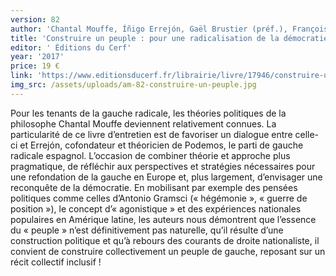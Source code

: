 ```yaml
---
version: 82
author: 'Chantal Mouffe, Íñigo Errejón, Gaël Brustier (préf.), François Delprat (trad.)'
title: 'Construire un peuple : pour une radicalisation de la démocratie'
editor: ' Éditions du Cerf'
year: '2017'
price: 19 €
link: 'https://www.editionsducerf.fr/librairie/livre/17946/construire-un-peuple'
img_src: /assets/uploads/am-82-construire-un-peuple.jpg
---
```

Pour les tenants de la gauche radicale, les
 théories politiques de la philosophe Chantal
 Mouffe deviennent relativement connues. La
 particularité de ce livre d’entretien est de favoriser
 un dialogue entre celle-ci et Errejón,
 cofondateur et théoricien de Podemos, le parti
 de gauche radicale espagnol. L’occasion de
 combiner théorie et approche plus pragmatique,
 de réfléchir aux perspectives et stratégies
 nécessaires pour une refondation de la gauche
 en Europe et, plus largement, d’envisager une
 reconquête de la démocratie. En mobilisant par
 exemple des pensées politiques comme celles
 d’Antonio Gramsci (« hégémonie », « guerre de position »), le concept
 d’« agonistique » et des expériences nationales populaires en Amérique
 latine, les auteurs nous démontrent que l’essence du « peuple »
 n’est définitivement pas naturelle, qu’il résulte d’une construction politique
 et qu’à rebours des courants de droite nationaliste, il convient
 de construire collectivement un peuple de gauche, reposant sur un récit
 collectif inclusif !
